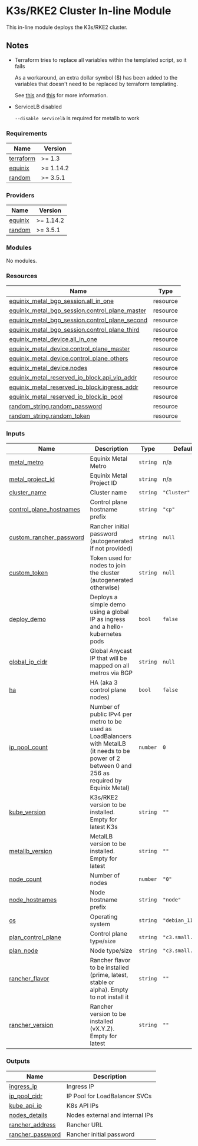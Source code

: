 # K3s/RKE2 Cluster In-line Module

This in-line module deploys the K3s/RKE2 cluster.

## Notes

* Terraform tries to replace all variables within the templated script, so it fails

  As a workaround, an extra dollar symbol ($) has been added to the variables that doesn't need to be replaced by terraform templating.

  See [this](https://discuss.hashicorp.com/t/invalid-value-for-vars-parameter-vars-map-does-not-contain-key-issue/12074/4) and [this](https://github.com/hashicorp/terraform/issues/23384) for more information.

* ServiceLB disabled

  `--disable servicelb` is required for metallb to work
<!-- BEGIN_TF_DOCS -->
### Requirements

| Name | Version |
|------|---------|
| <a name="requirement_terraform"></a> [terraform](#requirement\_terraform) | >= 1.3 |
| <a name="requirement_equinix"></a> [equinix](#requirement\_equinix) | >= 1.14.2 |
| <a name="requirement_random"></a> [random](#requirement\_random) | >= 3.5.1 |

### Providers

| Name | Version |
|------|---------|
| <a name="provider_equinix"></a> [equinix](#provider\_equinix) | >= 1.14.2 |
| <a name="provider_random"></a> [random](#provider\_random) | >= 3.5.1 |

### Modules

No modules.

### Resources

| Name | Type |
|------|------|
| [equinix_metal_bgp_session.all_in_one](https://registry.terraform.io/providers/equinix/equinix/latest/docs/resources/metal_bgp_session) | resource |
| [equinix_metal_bgp_session.control_plane_master](https://registry.terraform.io/providers/equinix/equinix/latest/docs/resources/metal_bgp_session) | resource |
| [equinix_metal_bgp_session.control_plane_second](https://registry.terraform.io/providers/equinix/equinix/latest/docs/resources/metal_bgp_session) | resource |
| [equinix_metal_bgp_session.control_plane_third](https://registry.terraform.io/providers/equinix/equinix/latest/docs/resources/metal_bgp_session) | resource |
| [equinix_metal_device.all_in_one](https://registry.terraform.io/providers/equinix/equinix/latest/docs/resources/metal_device) | resource |
| [equinix_metal_device.control_plane_master](https://registry.terraform.io/providers/equinix/equinix/latest/docs/resources/metal_device) | resource |
| [equinix_metal_device.control_plane_others](https://registry.terraform.io/providers/equinix/equinix/latest/docs/resources/metal_device) | resource |
| [equinix_metal_device.nodes](https://registry.terraform.io/providers/equinix/equinix/latest/docs/resources/metal_device) | resource |
| [equinix_metal_reserved_ip_block.api_vip_addr](https://registry.terraform.io/providers/equinix/equinix/latest/docs/resources/metal_reserved_ip_block) | resource |
| [equinix_metal_reserved_ip_block.ingress_addr](https://registry.terraform.io/providers/equinix/equinix/latest/docs/resources/metal_reserved_ip_block) | resource |
| [equinix_metal_reserved_ip_block.ip_pool](https://registry.terraform.io/providers/equinix/equinix/latest/docs/resources/metal_reserved_ip_block) | resource |
| [random_string.random_password](https://registry.terraform.io/providers/hashicorp/random/latest/docs/resources/string) | resource |
| [random_string.random_token](https://registry.terraform.io/providers/hashicorp/random/latest/docs/resources/string) | resource |

### Inputs

| Name | Description | Type | Default | Required |
|------|-------------|------|---------|:--------:|
| <a name="input_metal_metro"></a> [metal\_metro](#input\_metal\_metro) | Equinix Metal Metro | `string` | n/a | yes |
| <a name="input_metal_project_id"></a> [metal\_project\_id](#input\_metal\_project\_id) | Equinix Metal Project ID | `string` | n/a | yes |
| <a name="input_cluster_name"></a> [cluster\_name](#input\_cluster\_name) | Cluster name | `string` | `"Cluster"` | no |
| <a name="input_control_plane_hostnames"></a> [control\_plane\_hostnames](#input\_control\_plane\_hostnames) | Control plane hostname prefix | `string` | `"cp"` | no |
| <a name="input_custom_rancher_password"></a> [custom\_rancher\_password](#input\_custom\_rancher\_password) | Rancher initial password (autogenerated if not provided) | `string` | `null` | no |
| <a name="input_custom_token"></a> [custom\_token](#input\_custom\_token) | Token used for nodes to join the cluster (autogenerated otherwise) | `string` | `null` | no |
| <a name="input_deploy_demo"></a> [deploy\_demo](#input\_deploy\_demo) | Deploys a simple demo using a global IP as ingress and a hello-kubernetes pods | `bool` | `false` | no |
| <a name="input_global_ip_cidr"></a> [global\_ip\_cidr](#input\_global\_ip\_cidr) | Global Anycast IP that will be mapped on all metros via BGP | `string` | `null` | no |
| <a name="input_ha"></a> [ha](#input\_ha) | HA (aka 3 control plane nodes) | `bool` | `false` | no |
| <a name="input_ip_pool_count"></a> [ip\_pool\_count](#input\_ip\_pool\_count) | Number of public IPv4 per metro to be used as LoadBalancers with MetalLB (it needs to be power of 2 between 0 and 256 as required by Equinix Metal) | `number` | `0` | no |
| <a name="input_kube_version"></a> [kube\_version](#input\_kube\_version) | K3s/RKE2 version to be installed. Empty for latest K3s | `string` | `""` | no |
| <a name="input_metallb_version"></a> [metallb\_version](#input\_metallb\_version) | MetalLB version to be installed. Empty for latest | `string` | `""` | no |
| <a name="input_node_count"></a> [node\_count](#input\_node\_count) | Number of nodes | `number` | `"0"` | no |
| <a name="input_node_hostnames"></a> [node\_hostnames](#input\_node\_hostnames) | Node hostname prefix | `string` | `"node"` | no |
| <a name="input_os"></a> [os](#input\_os) | Operating system | `string` | `"debian_11"` | no |
| <a name="input_plan_control_plane"></a> [plan\_control\_plane](#input\_plan\_control\_plane) | Control plane type/size | `string` | `"c3.small.x86"` | no |
| <a name="input_plan_node"></a> [plan\_node](#input\_plan\_node) | Node type/size | `string` | `"c3.small.x86"` | no |
| <a name="input_rancher_flavor"></a> [rancher\_flavor](#input\_rancher\_flavor) | Rancher flavor to be installed (prime, latest, stable or alpha). Empty to not install it | `string` | `""` | no |
| <a name="input_rancher_version"></a> [rancher\_version](#input\_rancher\_version) | Rancher version to be installed (vX.Y.Z). Empty for latest | `string` | `""` | no |

### Outputs

| Name | Description |
|------|-------------|
| <a name="output_ingress_ip"></a> [ingress\_ip](#output\_ingress\_ip) | Ingress IP |
| <a name="output_ip_pool_cidr"></a> [ip\_pool\_cidr](#output\_ip\_pool\_cidr) | IP Pool for LoadBalancer SVCs |
| <a name="output_kube_api_ip"></a> [kube\_api\_ip](#output\_kube\_api\_ip) | K8s API IPs |
| <a name="output_nodes_details"></a> [nodes\_details](#output\_nodes\_details) | Nodes external and internal IPs |
| <a name="output_rancher_address"></a> [rancher\_address](#output\_rancher\_address) | Rancher URL |
| <a name="output_rancher_password"></a> [rancher\_password](#output\_rancher\_password) | Rancher initial password |
<!-- END_TF_DOCS -->

